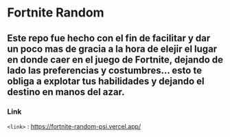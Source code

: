 # Fortnite Random

## Este repo fue hecho con el fin de facilitar y dar un poco mas de gracia a la hora de elejir el lugar en donde caer en el juego de Fortnite, dejando de lado las preferencias y costumbres... esto te obliga a explotar tus habilidades y dejando el destino en manos del azar. 

### Link

`<link>` : <https://fortnite-random-psi.vercel.app/>
